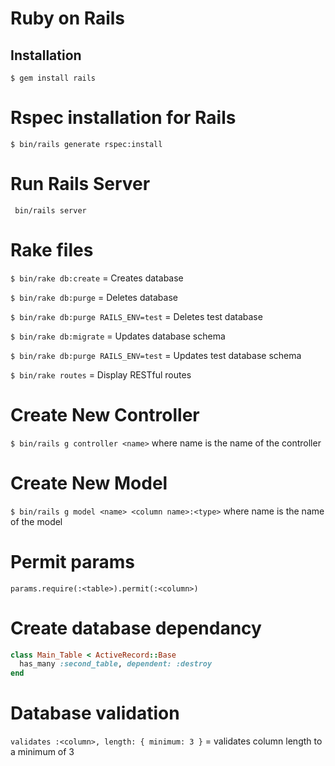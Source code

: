 # Ruby on Rails

## Installation
```
$ gem install rails
```

# Rspec installation for Rails
`$ bin/rails generate rspec:install`

# Run Rails Server
` bin/rails server`

# Rake files
`$ bin/rake db:create` = Creates database

`$ bin/rake db:purge` = Deletes database

`$ bin/rake db:purge RAILS_ENV=test` = Deletes test database

`$ bin/rake db:migrate` = Updates database schema

`$ bin/rake db:purge RAILS_ENV=test` = Updates test database schema

`$ bin/rake routes` = Display RESTful routes

# Create New Controller
`$ bin/rails g controller <name>` where name is the name of the controller

# Create New Model
`$ bin/rails g model <name> <column name>:<type>` where name is the name of the model

# Permit params
`params.require(:<table>).permit(:<column>)`

# Create database dependancy
```ruby
class Main_Table < ActiveRecord::Base
  has_many :second_table, dependent: :destroy
end
```

# Database validation
`validates :<column>, length: { minimum: 3 }` = validates column length to a minimum of 3
